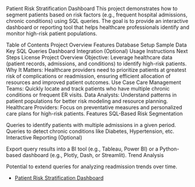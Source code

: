 Patient Risk Stratification Dashboard
This project demonstrates how to segment patients based on risk factors (e.g., frequent hospital admissions, chronic conditions) using SQL queries. The goal is to provide an interactive dashboard or reporting tool that helps healthcare professionals identify and monitor high-risk patient populations.

Table of Contents
Project Overview
Features
Database Setup
Sample Data
Key SQL Queries
Dashboard Integration (Optional)
Usage Instructions
Next Steps
License
Project Overview
Objective: Leverage healthcare data (patient records, admissions, and conditions) to identify high-risk patients.
Why It Matters: Healthcare providers need to prioritize patients at greatest risk of complications or readmission, ensuring efficient allocation of resources and improved patient outcomes.
Use Case
Care Management Teams: Quickly locate and track patients who have multiple chronic conditions or frequent ER visits.
Data Analysts: Understand patterns in patient populations for better risk modeling and resource planning.
Healthcare Providers: Focus on preventative measures and personalized care plans for high-risk patients.
Features
SQL-Based Risk Segmentation

Queries to identify patients with multiple admissions in a given period.
Queries to detect chronic conditions like Diabetes, Hypertension, etc.
Interactive Reporting (Optional)

Export query results into a BI tool (e.g., Tableau, Power BI) or a Python-based dashboard (e.g., Plotly, Dash, or Streamlit).
Trend Analysis

Potential to extend queries for analyzing readmission trends over time.

- [Patient Risk Stratification Dashboard](./PatientRiskStratificationDashboard)
